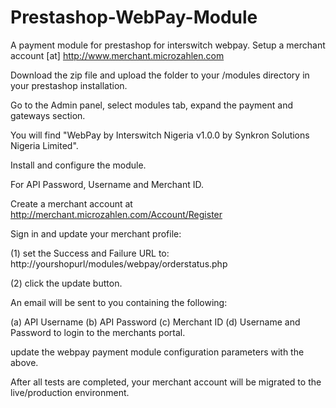 Prestashop-WebPay-Module
========================

A payment module for prestashop for interswitch webpay. Setup a merchant account [at] http://www.merchant.microzahlen.com


Download the zip file and upload the folder to your /modules directory in your prestashop installation.

Go to the Admin panel, select modules tab, expand the payment and gateways section.

You will find "WebPay by Interswitch Nigeria v1.0.0 by Synkron Solutions Nigeria Limited".

Install and configure the module.

For API Password, Username and Merchant ID.

Create a merchant account at http://merchant.microzahlen.com/Account/Register

Sign in and update your merchant profile:

(1) set the Success and Failure URL to: http://yourshopurl/modules/webpay/orderstatus.php

(2) click the update button.

An email will be sent to you containing the following:

(a) API Username
(b) API Password
(c) Merchant ID
(d) Username and Password to login to the merchants portal.

update the webpay payment module configuration parameters with the above.

After all tests are completed, your merchant account will be migrated to the live/production environment.


